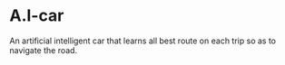 # A.I-car
 An artificial intelligent car that learns all best route on each trip so as to navigate the road.
